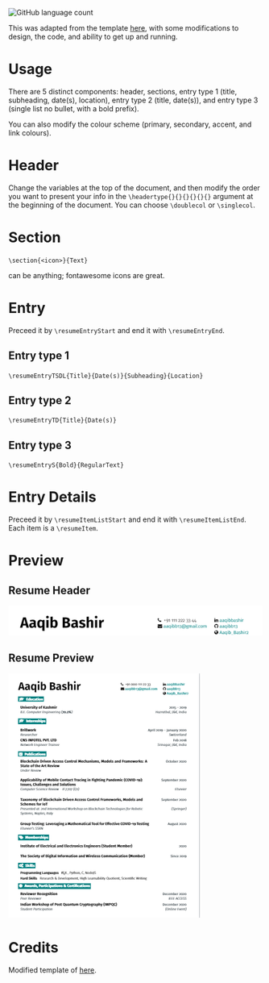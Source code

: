 ![GitHub language count](https://img.shields.io/github/languages/count/aaqibb13/Resume?color=brightgreen)

This was adapted from the template [here](https://github.com/sb2nov/resume), with some modifications to design, the code, and ability to get up and running.

# Usage

There are 5 distinct components: header, sections, entry type 1 (title, subheading, date(s), location), entry type 2 (title, date(s)), and entry type 3 (single list no bullet, with a bold prefix). 

You can also modify the colour scheme (primary, secondary, accent, and link colours).

# Header

Change the variables at the top of the document, and then modify the order you want to present your info in the `\headertype{}{}{}{}{}{}` argument at the beginning of the document. You can choose `\doublecol` or `\singlecol`.

# Section

`\section{<icon>}{Text}`

<icon> can be anything; fontawesome icons are great.


# Entry

Preceed it by `\resumeEntryStart` and end it with `\resumeEntryEnd`.

## Entry type 1

`\resumeEntryTSDL{Title}{Date(s)}{Subheading}{Location}`

## Entry type 2

`\resumeEntryTD{Title}{Date(s)}`

## Entry type 3

`\resumeEntryS{Bold}{RegularText}`

# Entry Details

Preceed it by `\resumeItemListStart` and end it with `\resumeItemListEnd`. Each item is a `\resumeItem`.

# Preview

## Resume Header

![](/Resumeheader.png)

## Resume Preview

![](Resume.png)

# Credits

Modified template of [here](https://github.com/sb2nov/resume).
